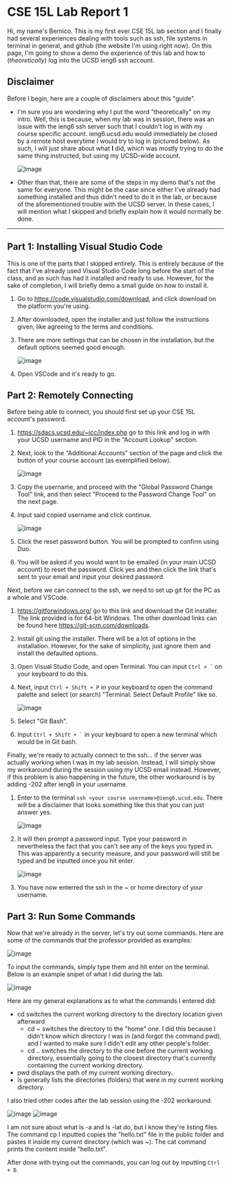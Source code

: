 # CSE 15L Lab Report 1

Hi, my name's Bernico. This is my first ever CSE 15L lab section and I finally had several experiences dealing with tools such as ssh, file systems in terminal in general, and github (the website I'm using right now). On this page, I'm going to show a demo the experience of this lab and how to (_theoretically_) log into the UCSD ieng6 ssh account.

## Disclaimer

Before I begin, here are a couple of disclaimers about this "guide".
- I'm sure you are wondering why I put the word "theoretically" on my intro. Well, this is because, when my lab was in session, there was an issue with the ieng6 ssh server such that I couldn't log in with my course specific account. ieng6.ucsd.edu would immediately be closed by a remote host everytime I would try to log in (pictured below). As such, I will just share about what **I** did, which was mostly trying to do the same thing instructed, but using my UCSD-wide account.

  ![Image](1-1.png)
  
- Other than that, there are some of the steps in my demo that's not the same for everyone. This might be the case since either I've already had something installed and thus didn't need to do it in the lab, or because of the aforementioned trouble with the UCSD server. In these cases, I will mention what I skipped and briefly explain how it would normally be done.

---

## Part 1: Installing Visual Studio Code

This is one of the parts that I skipped entirely. This is entirely because of the fact that I've already used Visual Studio Code long before the start of the class, and as such has had it installed and ready to use. However, for the sake of completion, I will briefly demo a small guide on how to install it.
1. Go to https://code.visualstudio.com/download, and click download on the platform you're using.
2. After downloaded, open the installer and just follow the instructions given, like agreeing to the terms and conditions.
3. There are more settings that can be chosen in the installation, but the default options seemed good enough.

    ![image](1-2.png)
  
5. Open VSCode and it's ready to go.

## Part 2: Remotely Connecting

Before being able to connect, you should first set up your CSE 15L account's password.
1. https://sdacs.ucsd.edu/~icc/index.php go to this link and log in with your UCSD username and PID in the "Account Lookup" section.
2. Next, look to the "Additional Accounts" section of the page and click the button of your course account (as exemplified below).

   ![image](1-3.png)
  
3. Copy the username, and proceed with the "Global Password Change Tool" link, and then select "Proceed to the Password Change Tool" on the next page.
4. Input said copied username and click continue.
  
   ![image](1-4.png)
  
6. Click the reset password button. You will be prompted to confirm using Duo.
7. You will be asked if you would want to be emailed (in your main UCSD account) to reset the password. Click yes and then click the link that's sent to your email and input your desired password.

Next, before we can connect to the ssh, we need to set up git for the PC as a whole and VSCode.
1. https://gitforwindows.org/ go to this link and download the Git installer. The link provided is for 64-bit Windows. The other download links can be found here https://git-scm.com/downloads.
2. Install git using the installer. There will be a lot of options in the installation. However, for the sake of simplicity, just ignore them and install the defaulted options.
3. Open Visual Studio Code, and open Terminal. You can input `` Ctrl + ` `` on your keyboard to do this.
4. Next, input `Ctrl + Shift + P` in your keyboard to open the command palette and select (or search) "Terminal: Select Default Profile" like so.

   ![image](1-5.png)
  
5. Select "Git Bash".
6. Input `` Ctrl + Shift + ` `` in your keyboard to open a new terminal which would be in Git bash.

Finally, we're ready to actually connect to the ssh... if the server was actually working when I was in my lab session. Instead, I will simply show my workaround during the session using my UCSD email instead. However, if this problem is also happening in the future, the other workaround is by adding -202 after ieng6 in your username.
1. Enter to the terminal `ssh <your course username>@ieng6.ucsd.edu`. There will be a disclaimer that looks something like this that you can just answer yes.
  
    ![image](1-6.png)
  
2. It will then prompt a password input. Type your password in nevertheless the fact that you can't see any of the keys you typed in. This was apparently a security measure, and your password will still be typed and be inputted once you hit enter.
  
    ![image](1-7.png)
  
3. You have now enterred the ssh in the ~ or home directory of your username.

## Part 3: Run Some Commands

Now that we're already in the server, let's try out some commands.
Here are some of the commands that the professor provided as examples:

![image](1-8.png)

To input the commands, simply type them and hit enter on the terminal. Below is an example snipet of what I did during the lab.

![image](1-9.png)

Here are my general explanations as to what the commands I entered did:
- cd switches the current working directory to the directory location given afterward
  - cd ~ switches the directory to the "home" one. I did this because I didn't know which directory I was in (and forgot the command pwd), and I wanted to make sure I didn't edit any other people's folder.
  - cd .. switches the directory to the one before the current working directory, essentially going to the closest directory that's currently containing the current working directory.
- pwd displays the path of my current working directory.
- ls generally lists the directories (folders) that were in my current working directory.

I also tried other codes after the lab session using the -202 workaround.

![image](1-10.png)
![image](1-11.png)

I am not sure about what ls -a and ls -lat do, but I know they're listing files. The command cp I inputted copies the "hello.txt" file in the public folder and pastes it inside my current directory (which was ~). The cat command prints the content inside "hello.txt".

After done with trying out the commands, you can log out by inputting `Ctrl + D`.
